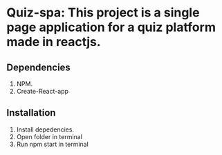 # Quiz-spa: This project is a single page application for a quiz platform made in reactjs.

## Dependencies

1. NPM.
2. Create-React-app

## Installation

1. Install depedencies.
2. Open folder in terminal 
3. Run npm start in terminal
